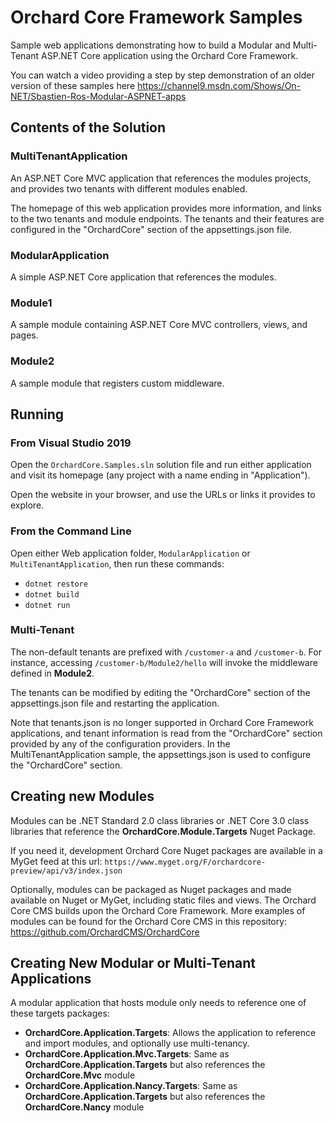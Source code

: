 # Orchard Core Framework Samples

Sample web applications demonstrating how to build a Modular and Multi-Tenant ASP.NET Core application using the Orchard Core Framework.

You can watch a video providing a step by step demonstration of an older version of these samples here https://channel9.msdn.com/Shows/On-NET/Sbastien-Ros-Modular-ASPNET-apps

## Contents of the Solution

### MultiTenantApplication

An ASP.NET Core MVC application that references the modules projects, and provides two tenants with different modules enabled.

The homepage of this web application provides more information, and links to the two tenants and module endpoints. The tenants and their features are configured in the "OrchardCore" section of the appsettings.json file.

### ModularApplication

A simple ASP.NET Core application that references the modules.

### Module1

A sample module containing ASP.NET Core MVC controllers, views, and pages.

### Module2

A sample module that registers custom middleware.

## Running

### From Visual Studio 2019

Open the `OrchardCore.Samples.sln` solution file and run either application and visit its homepage (any project with a name ending in "Application"). 

Open the website in your browser, and use the URLs or links it provides to explore.

### From the Command Line

Open either Web application folder, `ModularApplication` or `MultiTenantApplication`, then run these commands:

- `dotnet restore`
- `dotnet build`
- `dotnet run`

### Multi-Tenant

The non-default tenants are prefixed with `/customer-a` and `/customer-b`.
For instance, accessing `/customer-b/Module2/hello` will invoke the middleware defined in **Module2**.

The tenants can be modified by editing the "OrchardCore" section of the appsettings.json file and restarting the application.

Note that tenants.json is no longer supported in Orchard Core Framework applications, and tenant information is read from the "OrchardCore" section provided by any of the configuration providers.
In the MultiTenantApplication sample, the appsettings.json is used to configure the "OrchardCore" section.

## Creating new Modules

Modules can be .NET Standard 2.0 class libraries or .NET Core 3.0 class libraries that reference the **OrchardCore.Module.Targets** Nuget Package.

If you need it, development Orchard Core Nuget packages are available in a MyGet feed at this url: `https://www.myget.org/F/orchardcore-preview/api/v3/index.json`

Optionally, modules can be packaged as Nuget packages and made available on Nuget or MyGet, including static files and views.
The Orchard Core CMS builds upon the Orchard Core Framework.
More examples of modules can be found for the Orchard Core CMS in this repository: https://github.com/OrchardCMS/OrchardCore

## Creating New Modular or Multi-Tenant Applications

A modular application that hosts module only needs to reference one of these targets packages:

- **OrchardCore.Application.Targets**: Allows the application to reference and import modules, and optionally use multi-tenancy.
- **OrchardCore.Application.Mvc.Targets**: Same as **OrchardCore.Application.Targets** but also references the **OrchardCore.Mvc** module
- **OrchardCore.Application.Nancy.Targets**: Same as **OrchardCore.Application.Targets** but also references the **OrchardCore.Nancy** module
